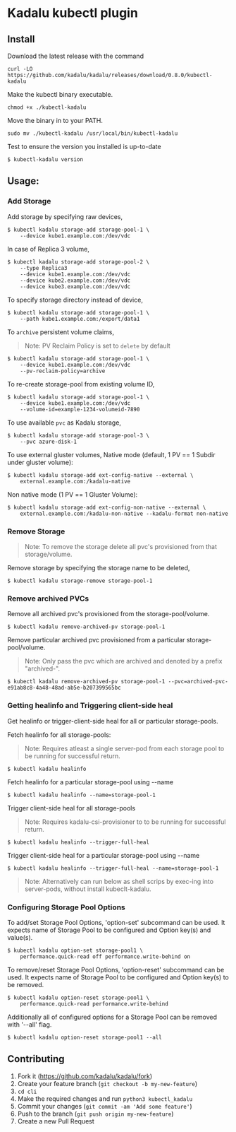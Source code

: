 # Kadalu kubectl plugin

## Install

Download the latest release with the command

```
curl -LO https://github.com/kadalu/kadalu/releases/download/0.8.0/kubectl-kadalu
```

Make the kubectl binary executable.

```
chmod +x ./kubectl-kadalu
```

Move the binary in to your PATH.

```
sudo mv ./kubectl-kadalu /usr/local/bin/kubectl-kadalu
```

Test to ensure the version you installed is up-to-date

```
$ kubectl-kadalu version
```

## Usage:

### Add Storage

Add storage by specifying raw devices,

```
$ kubectl kadalu storage-add storage-pool-1 \
    --device kube1.example.com:/dev/vdc
```

In case of Replica 3 volume,

```
$ kubectl kadalu storage-add storage-pool-2 \
    --type Replica3
    --device kube1.example.com:/dev/vdc
    --device kube2.example.com:/dev/vdc
    --device kube3.example.com:/dev/vdc
```

To specify storage directory instead of device,

```
$ kubectl kadalu storage-add storage-pool-1 \
    --path kube1.example.com:/export/data1
```

To `archive` persistent volume claims,
> Note:
> PV Reclaim Policy is set to `delete` by default

```
$ kubectl kadalu storage-add storage-pool-1 \
    --device kube1.example.com:/dev/vdc
    --pv-reclaim-policy=archive
```

To re-create storage-pool from existing volume ID,

```
$ kubectl kadalu storage-add storage-pool-1 \
    --device kube1.example.com:/dev/vdc
    --volume-id=example-1234-volumeid-7890
```

To use available `pvc` as Kadalu storage,

```
$ kubectl kadalu storage-add storage-pool-3 \
    --pvc azure-disk-1
```

To use external gluster volumes,
Native mode (default, 1 PV ==  1 Subdir under gluster volume):
```
$ kubectl kadalu storage-add ext-config-native --external \
    external.example.com:/kadalu-native
```

Non native mode (1 PV == 1 Gluster Volume):
```
$ kubectl kadalu storage-add ext-config-non-native --external \
    external.example.com:/kadalu-non-native --kadalu-format non-native
```

### Remove Storage

> Note:
> To remove the storage delete all pvc's provisioned from that storage/volume.

Remove storage by specifying the storage name to be deleted,

```
$ kubectl kadalu storage-remove storage-pool-1
```

### Remove archived PVCs

Remove all archived pvc's provisioned from the storage-pool/volume.

```
$ kubectl kadalu remove-archived-pv storage-pool-1
```

Remove particular archived pvc provisioned from a particular storage-pool/volume.

> Note:
> Only pass the pvc which are archived and denoted by a prefix "archived-".

```
$ kubectl kadalu remove-archived-pv storage-pool-1 --pvc=archived-pvc-e91ab8c8-4a48-48ad-ab5e-b207399565bc
```

### Getting healinfo and Triggering client-side heal

Get healinfo or trigger-client-side heal for all or particular storage-pools.

Fetch healinfo for all storage-pools:

> Note:
> Requires atleast a single server-pod from each storage pool
> to be running for successful return.

```
$ kubectl kadalu healinfo
```

Fetch healinfo for a particular storage-pool using --name

```
$ kubectl kadalu healinfo --name=storage-pool-1
```

Trigger client-side heal for all storage-pools

> Note:
> Requires kadalu-csi-provisioner to
> to be running for successful return.


```
$ kubectl kadalu healinfo --trigger-full-heal
```

Trigger client-side heal for a particular storage-pool using --name

```
$ kubectl kadalu healinfo --trigger-full-heal --name=storage-pool-1
```

> Note:
> Alternatively can run below as shell scrips by exec-ing into server-pods, without install kubeclt-kadalu.

### Configuring Storage Pool Options

To add/set Storage Pool Options, 'option-set' subcommand can be used. It expects name of Storage Pool to be configured and Option key(s) and value(s).

```
$ kubectl kadalu option-set storage-pool1 \
    performance.quick-read off performance.write-behind on
```

To remove/reset Storage Pool Options, 'option-reset' subcommand can be used. It expects name of Storage Pool to be configured and Option key(s) to be removed.

```
$ kubectl kadalu option-reset storage-pool1 \
    performance.quick-read performance.write-behind
```

Additionally all of configured options for a Storage Pool can be removed with '--all' flag.

```
$ kubectl kadalu option-reset storage-pool1 --all
```

## Contributing

1. Fork it (<https://github.com/kadalu/kadalu/fork>)
2. Create your feature branch (`git checkout -b my-new-feature`)
3. `cd cli`
4. Make the required changes and run `python3 kubectl_kadalu`
5. Commit your changes (`git commit -am 'Add some feature'`)
4. Push to the branch (`git push origin my-new-feature`)
5. Create a new Pull Request

